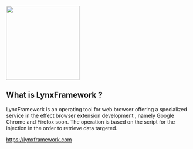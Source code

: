 <img src="http://s32.postimg.org/klkb35lx1/logo_modal.png" width="200px">

## What is LynxFramework ?

LynxFramework is an operating tool for web browser offering a specialized service in the effect browser extension development , namely Google Chrome and Firefox soon. The operation is based on the script for the injection in the order to retrieve data targeted.

https://lynxframework.com
